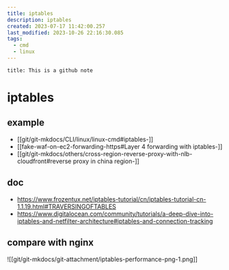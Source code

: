 ```yaml
---
title: iptables
description: iptables
created: 2023-07-17 11:42:00.257
last_modified: 2023-10-26 22:16:30.085
tags:
  - cmd
  - linux
---
```


```ad-attention
title: This is a github note
```

# iptables

## example

- [[git/git-mkdocs/CLI/linux/linux-cmd#iptables-]]
- [[fake-waf-on-ec2-forwarding-https#Layer 4 forwarding with iptables-]]
- [[git/git-mkdocs/others/cross-region-reverse-proxy-with-nlb-cloudfront#reverse proxy in china region-]]


## doc

- https://www.frozentux.net/iptables-tutorial/cn/iptables-tutorial-cn-1.1.19.html#TRAVERSINGOFTABLES
- https://www.digitalocean.com/community/tutorials/a-deep-dive-into-iptables-and-netfilter-architecture#iptables-and-connection-tracking


## compare with nginx 

![[git/git-mkdocs/git-attachment/iptables-performance-png-1.png]]



